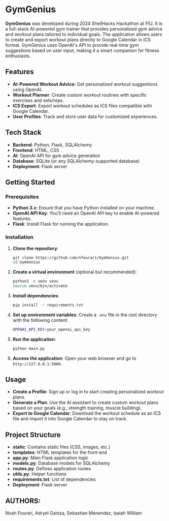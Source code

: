 # GymGenius

**GymGenius** was developed during 2024 ShellHacks Hackathon at FIU. It is a full-stack AI-powered gym trainer that provides personalized gym advice and workout plans tailored to individual goals. The application allows users to create and export workout plans directly to Google Calendar in ICS format. GymGenius uses OpenAI's API to provide real-time gym suggestions based on user input, making it a smart companion for fitness enthusiasts.

## Features

- **AI-Powered Workout Advice**: Get personalized workout suggestions using OpenAI.
- **Workout Planner**: Create custom workout routines with specific exercises and sets/reps.
- **ICS Export**: Export workout schedules as ICS files compatible with Google Calendar.
- **User Profiles**: Track and store user data for customized experiences.

## Tech Stack

- **Backend**: Python, Flask, SQLAlchemy
- **Frontend**: HTML, CSS
- **AI**: OpenAI API for gym advice generation
- **Database**: SQLite (or any SQLAlchemy-supported database)
- **Deployment**: Flask server

## Getting Started

### Prerequisites

- **Python 3.x**: Ensure that you have Python installed on your machine.
- **OpenAI API Key**: You'll need an OpenAI API key to enable AI-powered features.
- **Flask**: Install Flask for running the application.

### Installation

1. **Clone the repository**:
   ```bash
   git clone https://github.com/nfourari/GymGenius.git
   cd GymGenius
   ```

2. **Create a virtual environment** (optional but recommended):
   ```bash
   python3 -m venv venv
   source venv/bin/activate
   ```

3. **Install dependencies**:
   ```bash
   pip install -r requirements.txt
   ```

4. **Set up environment variables**:
   Create a `.env` file in the root directory with the following content:
   ```bash
   OPENAI_API_KEY=your_openai_api_key
   ```

5. **Run the application**:
   ```bash
   python main.py
   ```

6. **Access the application**:
   Open your web browser and go to `http://127.0.0.1:5000`.

## Usage

- **Create a Profile**: Sign up or log in to start creating personalized workout plans.
- **Generate a Plan**: Use the AI assistant to create custom workout plans based on your goals (e.g., strength training, muscle building).
- **Export to Google Calendar**: Download the workout schedule as an ICS file and import it into Google Calendar to stay on track.

## Project Structure

- **static**: Contains static files (CSS, images, etc.)
- **templates**: HTML templates for the front end
- **app.py**: Main Flask application logic
- **models.py**: Database models for SQLAlchemy
- **routes.py**: Defines application routes
- **utils.py**: Helper functions
- **requirements.txt**: List of dependencies
- **Deployment**: Flask server

## AUTHORS:
   Noah Fourari,
   Adryel Gainza,
   Sebastian Menendez, 
   Isaiah William

